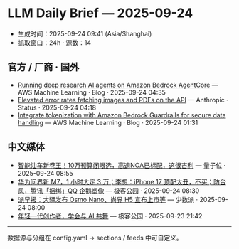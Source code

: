 # LLM Daily Brief — 2025-09-24

- 生成时间：2025-09-24 09:41 (Asia/Shanghai)
- 抓取窗口：24h · 源数：14


## 官方 / 厂商 · 国外

- [Running deep research AI agents on Amazon Bedrock AgentCore](https://aws.amazon.com/blogs/machine-learning/running-deep-research-ai-agents-on-amazon-bedrock-agentcore/) — AWS Machine Learning · Blog · 2025-09-24 04:35
- [Elevated error rates fetching images and PDFs on the API](https://status.claude.com/incidents/hdq52ff34bbk) — Anthropic · Status · 2025-09-24 04:18
- [Integrate tokenization with Amazon Bedrock Guardrails for secure data handling](https://aws.amazon.com/blogs/machine-learning/integrate-tokenization-with-amazon-bedrock-guardrails-for-secure-data-handling/) — AWS Machine Learning · Blog · 2025-09-24 01:31


## 中文媒体

- [智能油车新卷王！10万预算闭眼选，高速NOA已标配，这很吉利](https://www.qbitai.com/2025/09/335463.html) — 量子位 · 2025-09-24 08:55
- [华为问界新 M7，1 小时大定 3 万；李想：iPhone 17 顶配太丑，不买；防台风，腾讯「捆绑」QQ 企鹅塑像](http://www.geekpark.net/news/354351) — 极客公园 · 2025-09-24 08:30
- [派早报：大疆发布 Osmo Nano、尚界 H5 宣布上市等](https://sspai.com/post/102718) — 少数派 · 2025-09-24 08:00
- [年轻一代创作者，学会与 AI 共舞](http://www.geekpark.net/news/354350) — 极客公园 · 2025-09-23 21:42

---
数据源与分组在 config.yaml → sections / feeds 中可自定义。